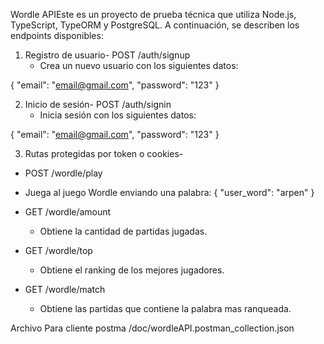 Wordle APIEste es un proyecto de prueba técnica que utiliza Node.js, TypeScript, TypeORM y PostgreSQL. A continuación, se describen los endpoints disponibles:

1. Registro de usuario- POST /auth/signup
    - Crea un nuevo usuario con los siguientes datos:

{
    "email": "email@gmail.com",
    "password": "123"
}

2. Inicio de sesión- POST /auth/signin
    - Inicia sesión con los siguientes datos:

{
    "email": "email@gmail.com",
    "password": "123"
}

3. Rutas protegidas por token o cookies-

- POST /wordle/play
- Juega al juego Wordle enviando una palabra:
{
    "user_word": "arpen"
}

- GET /wordle/amount
    - Obtiene la cantidad de partidas jugadas.
- GET /wordle/top
    - Obtiene el ranking de los mejores jugadores.
- GET /wordle/match
    - Obtiene las partidas que contiene la palabra mas ranqueada.
 

 Archivo Para cliente postma /doc/wordleAPI.postman_collection.json